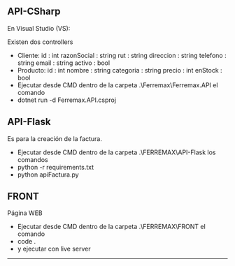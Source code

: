 ## API-CSharp
En Visual Studio (VS):

Existen dos controllers
- Cliente:
    id : int
    razonSocial : string
    rut : string
    direccion : string
    telefono : string
    email : string
    activo : bool
- Producto:
    id : int
    nombre : string
    categoria : string
    precio : int
    enStock : bool
- Ejecutar desde CMD dentro de la carpeta .\Ferremax\Ferremax.API el comando
- dotnet run -d Ferremax.API.csproj


## API-Flask
Es para la creación de la factura.
- Ejecutar desde CMD dentro de la carpeta .\FERREMAX\API-Flask los comandos
- python -r requirements.txt
- python apiFactura.py

## FRONT
Página WEB
- Ejecutar desde CMD dentro de la carpeta .\FERREMAX\FRONT el comando
- code .
- y ejecutar con live server

----
